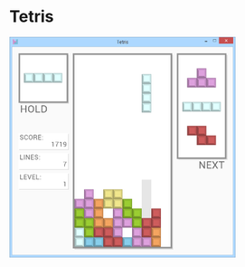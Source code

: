 # Tetris

<img src="https://github.com/LRih/Images/blob/master/Tetris-1.png" alt="Image 1" width="400px" />
